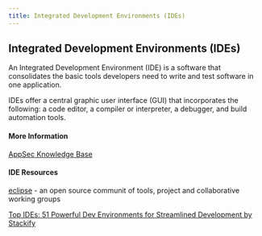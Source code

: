 ```yaml
---
title: Integrated Development Environments (IDEs)
---
```

## Integrated Development Environments (IDEs) 

An Integrated Development Environment (IDE) is a software that consolidates the basic tools developers need to write and test software in one application.

IDEs offer a central graphic user interface (GUI) that incorporates the following: a code editor, a compiler or interpreter, a debugger, and build automation tools.

#### More Information
[AppSec Knowledge Base](https://www.veracode.com/security/integrated-development-environments)

#### IDE Resources
[eclipse](https://www.eclipse.org/home/) - an open source communit of tools, project and collaborative working groups

[Top IDEs: 51 Powerful Dev Environments for Streamlined Development by Stackify](https://stackify.com/top-integrated-developer-environments-ides/)
